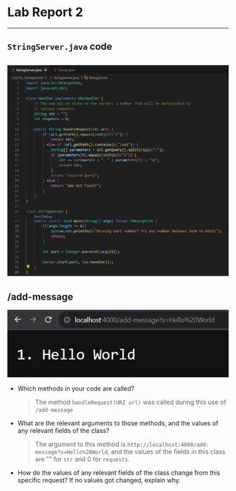 # Lab Report 2
---
## `StringServer.java` code
![*String Server Code*](StringServerSS.png)
---
## /add-message
![*Add Hello World Server*](AddHelloWorld.png)
- Which methods in your code are called?
  > The method `handleRequest(URI url)` was called during this use of `/add-message` 

- What are the relevant arguments to those methods, and the values of any relevant fields of the class?
  > The argument to this method is `http://localhost:4000/add-message?s=Hello%20World`, and the values of the fields in this class are "" for `str` and 0 for `requests`.

- How do the values of any relevant fields of the class change from this specific request? If no values got changed, explain why.
  > 
